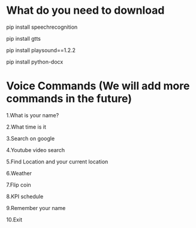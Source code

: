 # What do you need to download

pip install speechrecognition

pip install gtts

pip install playsound==1.2.2

pip install python-docx

# Voice Commands (We will add more commands in the future)

1.What is your name?

2.What time is it

3.Search on google

4.Youtube video search

5.Find Location and your current location

6.Weather

7.Flip coin

8.KPI schedule

9.Remember your name

10.Exit
